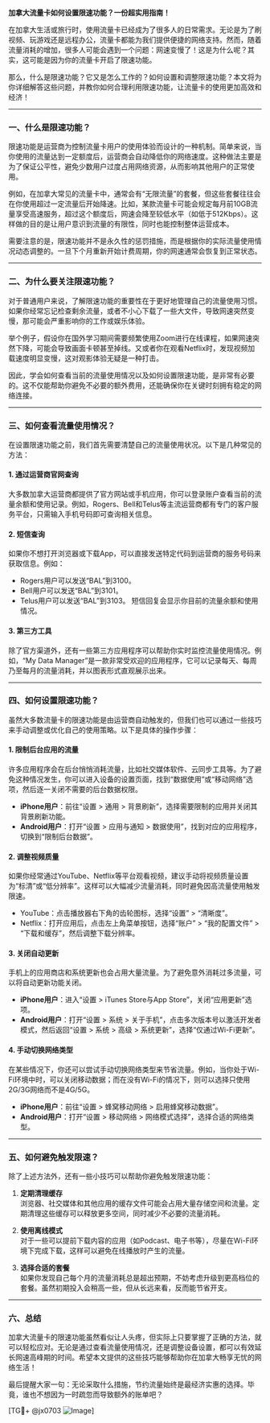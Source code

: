 **加拿大流量卡如何设置限速功能？一份超实用指南！**

在加拿大生活或旅行时，使用流量卡已经成为了很多人的日常需求。无论是为了刷视频、玩游戏还是远程办公，流量卡都能为我们提供便捷的网络支持。然而，随着流量消耗的增加，很多人可能会遇到一个问题：网速变慢了！这是为什么呢？其实，这可能是因为你的流量卡开启了限速功能。

那么，什么是限速功能？它又是怎么工作的？如何设置和调整限速功能？本文将为你详细解答这些问题，并教你如何合理利用限速功能，让流量卡的使用更加高效和经济！

---

### **一、什么是限速功能？**

限速功能是运营商为控制流量卡用户的使用体验而设计的一种机制。简单来说，当你使用的流量达到一定额度后，运营商会自动降低你的网络速度。这种做法主要是为了保证公平性，避免少数用户过度占用网络资源，从而影响其他用户的正常使用。

例如，在加拿大常见的流量卡中，通常会有“无限流量”的套餐，但这些套餐往往会在你使用超过一定流量后开始降速。比如，某款流量卡可能会规定每月前10GB流量享受高速服务，超过这个额度后，网速会降至较低水平（如低于512Kbps）。这样做的目的是让用户意识到流量的有限性，同时也能控制整体运营成本。

需要注意的是，限速功能并不是永久性的惩罚措施，而是根据你的实际流量使用情况动态调整的。一旦下个月重新开始计费周期，你的网速通常会恢复到正常状态。

---

### **二、为什么要关注限速功能？**

对于普通用户来说，了解限速功能的重要性在于更好地管理自己的流量使用习惯。如果你经常忘记检查剩余流量，或者不小心下载了一些大文件，导致网速突然变慢，那可能会严重影响你的工作或娱乐体验。

举个例子，假设你在国外学习期间需要频繁使用Zoom进行在线课程，如果网速突然下降，可能会导致画面卡顿甚至掉线。又或者你在观看Netflix时，发现视频加载速度明显变慢，这对观影体验无疑是一种打击。

因此，学会如何查看当前的流量使用情况以及如何设置限速功能，是非常有必要的。这不仅能帮助你避免不必要的额外费用，还能确保你在关键时刻拥有稳定的网络连接。

---

### **三、如何查看流量使用情况？**

在设置限速功能之前，我们首先需要清楚自己的流量使用状况。以下是几种常见的方法：

#### 1. **通过运营商官网查询**
   大多数加拿大运营商都提供了官方网站或手机应用，你可以登录账户查看当前的流量余额和使用记录。例如，Rogers、Bell和Telus等主流运营商都有专门的客户服务平台，只需输入手机号码即可查询相关信息。

#### 2. **短信查询**
   如果你不想打开浏览器或下载App，可以直接发送特定代码到运营商的服务号码来获取信息。例如：
   - Rogers用户可以发送“BAL”到3100。
   - Bell用户可以发送“BAL”到3101。
   - Telus用户可以发送“BAL”到3103。
   短信回复会显示你目前的流量余额和使用情况。

#### 3. **第三方工具**
   除了官方渠道外，还有一些第三方应用程序可以帮助你实时监控流量使用情况。例如，“My Data Manager”是一款非常受欢迎的应用程序，它可以记录每天、每周乃至每月的流量消耗，并以图表形式直观展示出来。

---

### **四、如何设置限速功能？**

虽然大多数流量卡的限速功能是由运营商自动触发的，但我们也可以通过一些技巧来手动调整或优化自己的使用策略。以下是具体的操作步骤：

#### 1. **限制后台应用的流量**
   许多应用程序会在后台悄悄消耗流量，比如社交媒体软件、云同步工具等。为了避免这种情况发生，你可以进入设备的设置页面，找到“数据使用”或“移动网络”选项，然后逐一关闭不需要的后台数据权限。

   - **iPhone用户**：前往“设置 > 通用 > 背景刷新”，选择需要限制的应用并关闭其背景刷新功能。
   - **Android用户**：打开“设置 > 应用与通知 > 数据使用”，找到对应的应用程序，切换到“限制后台数据”。

#### 2. **调整视频质量**
   如果你经常通过YouTube、Netflix等平台观看视频，建议手动将视频质量设置为“标清”或“低分辨率”。这样可以大幅减少流量消耗，同时避免因高流量使用触发限速。

   - YouTube：点击播放器右下角的齿轮图标，选择“设置” > “清晰度”。
   - Netflix：打开应用后，点击左上角菜单按钮，选择“账户” > “我的配置文件” > “下载和缓存”，然后调整下载分辨率。

#### 3. **关闭自动更新**
   手机上的应用商店和系统更新也会占用大量流量。为了避免意外消耗过多流量，可以将自动更新功能关闭。

   - **iPhone用户**：进入“设置 > iTunes Store与App Store”，关闭“应用更新”选项。
   - **Android用户**：打开“设置 > 系统 > 关于手机”，点击多次版本号以激活开发者模式，然后返回“设置 > 系统 > 高级 > 系统更新”，选择“仅通过Wi-Fi更新”。

#### 4. **手动切换网络类型**
   在某些情况下，你还可以尝试手动切换网络类型来节省流量。例如，当你处于Wi-Fi环境中时，可以关闭移动数据；而在没有Wi-Fi的情况下，则可以选择只使用2G/3G网络而不是4G/5G。

   - **iPhone用户**：前往“设置 > 蜂窝移动网络 > 启用蜂窝移动数据”。
   - **Android用户**：打开“设置 > 移动网络 > 网络模式选择”，选择合适的网络类型。

---

### **五、如何避免触发限速？**

除了上述方法外，还有一些小技巧可以帮助你避免触发限速功能：

1. **定期清理缓存**  
   浏览器、社交媒体和其他应用的缓存文件可能会占用大量存储空间和流量。定期清理这些缓存可以释放更多空间，同时减少不必要的流量消耗。

2. **使用离线模式**  
   对于一些可以提前下载内容的应用（如Podcast、电子书等），尽量在Wi-Fi环境下完成下载，这样可以避免在线播放时产生的流量。

3. **选择合适的套餐**  
   如果你发现自己每个月的流量消耗总是超出预期，不妨考虑升级到更高档位的套餐。虽然初期投入会稍高一些，但从长远来看，反而能节省开支。

---

### **六、总结**

加拿大流量卡的限速功能虽然看似让人头疼，但实际上只要掌握了正确的方法，就可以轻松应对。无论是通过查看流量使用情况，还是调整设备设置，都可以有效延长网速高峰期的时间。希望本文提供的这些技巧能够帮助你在加拿大畅享无忧的网络生活！

最后提醒大家一句：无论采取什么措施，节约流量始终是最经济实惠的选择。毕竟，谁也不想因为一时疏忽而导致额外的账单吧？

[TG💪+ @jx0703 ![Image](https://github.com/user-attachments/assets/dbca1d08-cadb-493c-b0ec-ad6f7a83f270)]